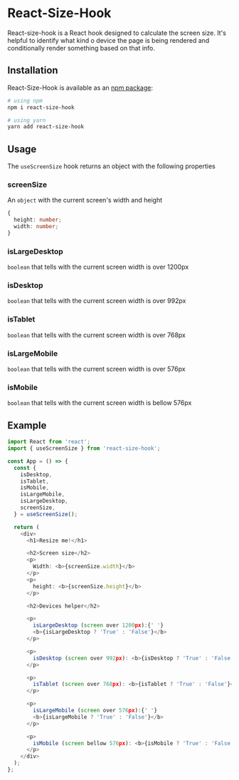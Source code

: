 # React-Size-Hook

React-size-hook is a React hook designed to calculate the screen size. It's helpful to identify what kind o device the page is being rendered and conditionally render something based on that info.

## Installation

React-Size-Hook is available as an [npm package](https://www.npmjs.com/search?q=react-size-hook):

```bash
# using npm
npm i react-size-hook

# using yarn
yarn add react-size-hook
```

## Usage

The `useScreenSize` hook returns an object with the following properties

### screenSize

An `object` with the current screen's width and height

```ts
{
  height: number;
  width: number;
}
```

### isLargeDesktop

`boolean` that tells with the current screen width is over 1200px

### isDesktop

`boolean` that tells with the current screen width is over 992px

### isTablet

`boolean` that tells with the current screen width is over 768px

### isLargeMobile

`boolean` that tells with the current screen width is over 576px

### isMobile

`boolean` that tells with the current screen width is bellow 576px

## Example

```ts
import React from 'react';
import { useScreenSize } from 'react-size-hook';

const App = () => {
  const {
    isDesktop,
    isTablet,
    isMobile,
    isLargeMobile,
    isLargeDesktop,
    screenSize,
  } = useScreenSize();

  return (
    <div>
      <h1>Resize me!</h1>

      <h2>Screen size</h2>
      <p>
        Width: <b>{screenSize.width}</b>
      </p>
      <p>
        height: <b>{screenSize.height}</b>
      </p>

      <h2>Devices helper</h2>

      <p>
        isLargeDesktop (screen over 1200px):{' '}
        <b>{isLargeDesktop ? 'True' : 'False'}</b>
      </p>

      <p>
        isDesktop (screen over 992px): <b>{isDesktop ? 'True' : 'False'}</b>
      </p>

      <p>
        isTablet (screen over 768px): <b>{isTablet ? 'True' : 'False'}</b>
      </p>

      <p>
        isLargeMobile (screen over 576px):{' '}
        <b>{isLargeMobile ? 'True' : 'False'}</b>
      </p>

      <p>
        isMobile (screen bellow 576px): <b>{isMobile ? 'True' : 'False'}</b>
      </p>
    </div>
  );
};
```
